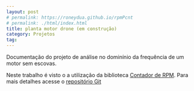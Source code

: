 ```yaml
---
layout: post
# permalink: https://roneydua.github.io/rpmPcnt
# permalink: ./html/index.html
title: planta motor drone (em construção)
category: Projetos
tag:
---
```

Documentação do projeto de análise no dominínio da frequência de um motor sem escovas.

Neste trabalho é visto o a utilização da biblioteca  [Contador de RPM](https://roneydua.github.io/projetos/2020/12/23/contador-rpm.html). Para mais detalhes acesse o [repositório Git](https://roneydua.github.io/simonk_esp32_UFABC/docs/html/index.html)
